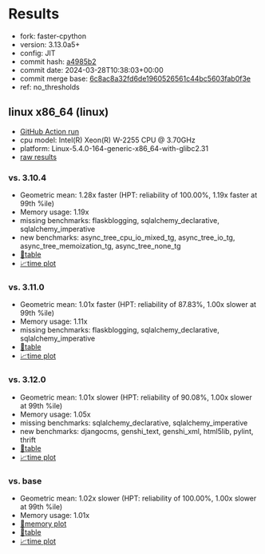 # Results

- fork: faster-cpython
- version: 3.13.0a5+
- config: JIT
- commit hash: [a4985b2](https://github.com/faster%2dcpython/cpython/commit/a4985b2)
- commit date: 2024-03-28T10:38:03+00:00
- commit merge base: [6c8ac8a32fd6de1960526561c44bc5603fab0f3e](https://github.com/faster%2dcpython/cpython/commit/6c8ac8a32fd6de1960526561c44bc5603fab0f3e)
- ref: no_thresholds

## linux x86_64 (linux)

- [GitHub Action run](https://github.com/faster-cpython/benchmarking/actions/runs/8466063590)
- cpu model: Intel(R) Xeon(R) W-2255 CPU @ 3.70GHz
- platform: Linux-5.4.0-164-generic-x86_64-with-glibc2.31
- [raw results](bm-20240328-linux-x86_64-faster%252dcpython-no_thresholds-3.13.0a5%2B-a4985b2.json)

### vs. 3.10.4

- Geometric mean: 1.28x faster (HPT: reliability of 100.00%, 1.19x faster at 99th %ile)
- Memory usage: 1.19x
- missing benchmarks: flaskblogging, sqlalchemy_declarative, sqlalchemy_imperative
- new benchmarks: async_tree_cpu_io_mixed_tg, async_tree_io_tg, async_tree_memoization_tg, async_tree_none_tg
- [📄table](bm-20240328-linux-x86_64-faster%252dcpython-no_thresholds-3.13.0a5%2B-a4985b2-vs-3.10.4.md)
- [📈time plot](bm-20240328-linux-x86_64-faster%252dcpython-no_thresholds-3.13.0a5%2B-a4985b2-vs-3.10.4.png)

### vs. 3.11.0

- Geometric mean: 1.01x faster (HPT: reliability of 87.83%, 1.00x slower at 99th %ile)
- Memory usage: 1.11x
- missing benchmarks: flaskblogging, sqlalchemy_declarative, sqlalchemy_imperative
- [📄table](bm-20240328-linux-x86_64-faster%252dcpython-no_thresholds-3.13.0a5%2B-a4985b2-vs-3.11.0.md)
- [📈time plot](bm-20240328-linux-x86_64-faster%252dcpython-no_thresholds-3.13.0a5%2B-a4985b2-vs-3.11.0.png)

### vs. 3.12.0

- Geometric mean: 1.01x slower (HPT: reliability of 90.08%, 1.00x slower at 99th %ile)
- Memory usage: 1.05x
- missing benchmarks: sqlalchemy_declarative, sqlalchemy_imperative
- new benchmarks: djangocms, genshi_text, genshi_xml, html5lib, pylint, thrift
- [📄table](bm-20240328-linux-x86_64-faster%252dcpython-no_thresholds-3.13.0a5%2B-a4985b2-vs-3.12.0.md)
- [📈time plot](bm-20240328-linux-x86_64-faster%252dcpython-no_thresholds-3.13.0a5%2B-a4985b2-vs-3.12.0.png)

### vs. base

- Geometric mean: 1.02x slower (HPT: reliability of 100.00%, 1.00x slower at 99th %ile)
- Memory usage: 1.01x
- [🧠memory plot](bm-20240328-linux-x86_64-faster%252dcpython-no_thresholds-3.13.0a5%2B-a4985b2-vs-base-mem.png)
- [📄table](bm-20240328-linux-x86_64-faster%252dcpython-no_thresholds-3.13.0a5%2B-a4985b2-vs-base.md)
- [📈time plot](bm-20240328-linux-x86_64-faster%252dcpython-no_thresholds-3.13.0a5%2B-a4985b2-vs-base.png)

